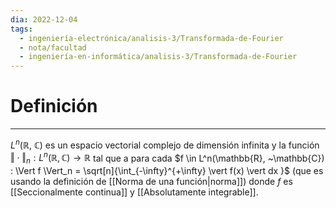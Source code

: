 ```yaml
---
dia: 2022-12-04
tags:
  - ingeniería-electrónica/analisis-3/Transformada-de-Fourier
  - nota/facultad
  - ingeniería-en-informática/analisis-3/Transformada-de-Fourier
---
```

# Definición
---
$L^n(\mathbb{R}, ~\mathbb{C})$ es un espacio vectorial complejo de dimensión infinita y la función $\Vert \cdot \Vert_n : L^n(\mathbb{R}, \mathbb{C}) \to \mathbb{R}$ tal que a para cada $f \in L^n(\mathbb{R}, ~\mathbb{C}) : \Vert f \Vert_n = \sqrt[n]{\int_{-\infty}^{+\infty} \vert f(x) \vert dx  }$ (que es usando la definición de [[Norma de una función|norma]]) donde $f$ es [[Seccionalmente continua]] y [[Absolutamente integrable]].